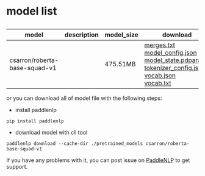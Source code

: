 #  model list

##  

| model  | description | model_size  | download         |
| --- | --- | --- | --- |
|csarron/roberta-base-squad-v1|  | 475.51MB | [merges.txt](https://bj.bcebos.com/paddlenlp/models/community/csarron/roberta-base-squad-v1/merges.txt)<br>[model_config.json](https://bj.bcebos.com/paddlenlp/models/community/csarron/roberta-base-squad-v1/model_config.json)<br>[model_state.pdparams](https://bj.bcebos.com/paddlenlp/models/community/csarron/roberta-base-squad-v1/model_state.pdparams)<br>[tokenizer_config.json](https://bj.bcebos.com/paddlenlp/models/community/csarron/roberta-base-squad-v1/tokenizer_config.json)<br>[vocab.json](https://bj.bcebos.com/paddlenlp/models/community/csarron/roberta-base-squad-v1/vocab.json)<br>[vocab.txt](https://bj.bcebos.com/paddlenlp/models/community/csarron/roberta-base-squad-v1/vocab.txt) |

or you can download all of model file with the following steps:

* install paddlenlp

```shell
pip install paddlenlp
```

* download model with cli tool

```shell
paddlenlp download --cache-dir ./pretrained_models csarron/roberta-base-squad-v1
```

If you have any problems with it, you can post issue on [PaddleNLP](https://github.com/PaddlePaddle/PaddleNLP) to get support.
